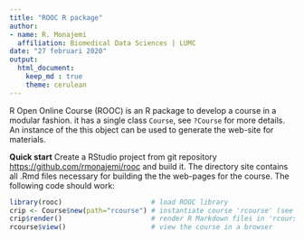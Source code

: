 ```yaml
---
title: "ROOC R package"
author:
- name: R. Monajemi
  affiliation: Biomedical Data Sciences | LUMC
date: "27 februari 2020"
output: 
  html_document:
    keep_md : true
    theme: cerulean
---
```



R Open Online Course (ROOC) is an R package to develop a course in a modular fashion. it has a single class `Course`, see  `?Course` for more details. An instance of the this object can be used to generate the web-site for materials. 


**Quick start** Create a RStudio project from git repository https://github.com/rmonajemi/rooc and build it. The directory site contains all .Rmd files necessary for building the the web-pages for the course. The following code should work:

```r
library(rooc)                      # load ROOC library
crip <- Course$new(path="rcourse") # instantiate course 'rcourse' (see below for details of `path`)
crip$render()                      # render R Markdown files in 'rcourse'  
rcourse$view()                     # view the course in a browser
```



